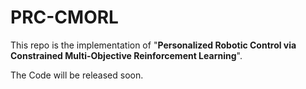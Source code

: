 # PRC-CMORL
This repo is the implementation of "**Personalized Robotic Control via Constrained Multi-Objective Reinforcement Learning**".

The Code will be released soon.
